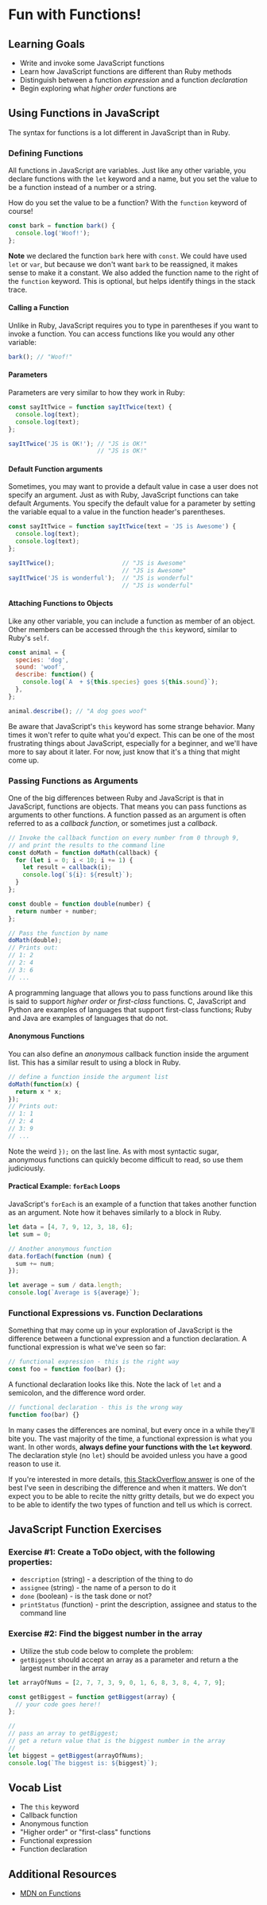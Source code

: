 # Fun with Functions!

## Learning Goals
- Write and invoke some JavaScript functions
- Learn how JavaScript functions are different than Ruby methods
- Distinguish between a function _expression_ and a function _declaration_
- Begin exploring what _higher order_ functions are

## Using Functions in JavaScript
The syntax for functions is a lot different in JavaScript than in Ruby.

### Defining Functions
All functions in JavaScript are variables. Just like any other variable, you declare functions with the `let` keyword and a name, but you set the value to be a function instead of a number or a string.

How do you set the value to be a function? With the `function` keyword of course!

```javascript
const bark = function bark() {
  console.log('Woof!');
};
```

**Note** we declared the function `bark` here with `const`.  We could have used `let` or `var`, but because we don't want `bark` to be reassigned, it makes sense to make it a constant.  We also added the function name to the right of the `function` keyword.  This is optional, but helps identify things in the stack trace.

#### Calling a Function
Unlike in Ruby, JavaScript requires you to type in parentheses if you want to invoke a function. You can access functions like you would any other variable:

```javascript
bark(); // "Woof!"
```

#### Parameters
Parameters are very similar to how they work in Ruby:

```javascript
const sayItTwice = function sayItTwice(text) {
  console.log(text);
  console.log(text);
};

sayItTwice('JS is OK!'); // "JS is OK!"
                         // "JS is OK!"
```

#### Default Function arguments

Sometimes, you may want to provide a default value in case a user does not specify an argument.  Just as with Ruby, JavaScript functions can take default Arguments.  You specify the default value for a parameter by setting the variable equal to a value in the function header's parentheses.

```javascript
const sayItTwice = function sayItTwice(text = 'JS is Awesome') {
  console.log(text);
  console.log(text);
};

sayItTwice();                   // "JS is Awesome"
                                // "JS is Awesome"
sayItTwice('JS is wonderful');  // "JS is wonderful"
                                // "JS is wonderful"
```

#### Attaching Functions to Objects
Like any other variable, you can include a function as member of an object. Other members can be accessed through the `this` keyword, similar to Ruby's `self`.

```javascript
const animal = {
  species: 'dog',
  sound: 'woof',
  describe: function() {
    console.log(`A  + ${this.species} goes ${this.sound}`);
  },
};

animal.describe(); // "A dog goes woof"
```

Be aware that JavaScript's `this` keyword has some strange behavior. Many times it won't refer to quite what you'd expect. This can be one of the most frustrating things about JavaScript, especially for a beginner, and we'll have more to say about it later. For now, just know that it's a thing that might come up.

### Passing Functions as Arguments
One of the big differences between Ruby and JavaScript is that in JavaScript, functions are objects. That means you can pass functions as arguments to other functions. A function passed as an argument is often referred to as a _callback function_, or sometimes just a _callback_.

```javascript
// Invoke the callback function on every number from 0 through 9,
// and print the results to the command line
const doMath = function doMath(callback) {
  for (let i = 0; i < 10; i += 1) {
    let result = callback(i);
    console.log(`${i}: ${result}`);
  }
};

const double = function double(number) {
  return number + number;
};

// Pass the function by name
doMath(double);
// Prints out:
// 1: 2
// 2: 4
// 3: 6
// ...
```

A programming language that allows you to pass functions around like this is said to support _higher order_ or _first-class_ functions. C, JavaScript and Python are examples of languages that support first-class functions; Ruby and Java are examples of languages that do not.

#### Anonymous Functions
You can also define an _anonymous_ callback function inside the argument list. This has a similar result to using a block in Ruby.

```javascript
// define a function inside the argument list
doMath(function(x) {
  return x * x;
});
// Prints out:
// 1: 1
// 2: 4
// 3: 9
// ...
```

Note the weird `});` on the last line. As with most syntactic sugar, anonymous functions can quickly become difficult to read, so use them judiciously.

#### Practical Example: `forEach` Loops
JavaScript's `forEach` is an example of a function that takes another function as an argument. Note how it behaves similarly to a block in Ruby.

```javascript
let data = [4, 7, 9, 12, 3, 18, 6];
let sum = 0;

// Another anonymous function
data.forEach(function (num) {
  sum += num;
});

let average = sum / data.length;
console.log(`Average is ${average}`);
```

### Functional Expressions vs. Function Declarations
Something that may come up in your exploration of JavaScript is the difference between a functional expression and a function declaration. A functional expression is what we've seen so far:

```javascript
// functional expression - this is the right way
const foo = function foo(bar) {};
```

A functional declaration looks like this. Note the lack of `let` and a semicolon, and the difference word order.

```javascript
// functional declaration - this is the wrong way
function foo(bar) {}
```

In many cases the differences are nominal, but every once in a while they'll bite you. The vast majority of the time, a functional expression is what you want. In other words, **always define your functions with the `let` keyword**. The declaration style (no `let`) should be avoided unless you have a good reason to use it.

If you're interested in more details, [this StackOverflow answer](http://stackoverflow.com/questions/3887408/javascript-function-declaration-and-evaluation-order) is one of the best I've seen in describing the difference and when it matters. We don't expect you to be able to recite the nitty gritty details, but we do expect you to be able to identify the two types of function and tell us which is correct.

## JavaScript Function Exercises
### Exercise #1: Create a ToDo object, with the following properties:
- `description` (string) - a description of the thing to do
- `assignee` (string) - the name of a person to do it
- `done` (boolean) - is the task done or not?
- `printStatus` (function) - print the description, assignee and status to the command line

### Exercise #2: Find the biggest number in the array
- Utilize the stub code below to complete the problem:
- `getBiggest` should accept an array as a parameter and return a the largest number in the array

```javascript
let arrayOfNums = [2, 7, 7, 3, 9, 0, 1, 6, 8, 3, 8, 4, 7, 9];

const getBiggest = function getBiggest(array) {
  // your code goes here!!
};

//
// pass an array to getBiggest;
// get a return value that is the biggest number in the array
//
let biggest = getBiggest(arrayOfNums);
console.log(`The biggest is: ${biggest}`);
```

## Vocab List

- The `this` keyword
- Callback function
- Anonymous function
- "Higher order" or "first-class" functions
- Functional expression
- Function declaration

## Additional Resources
* [MDN on Functions](https://developer.mozilla.org/en-US/docs/Web/JavaScript/Guide/Functions)
